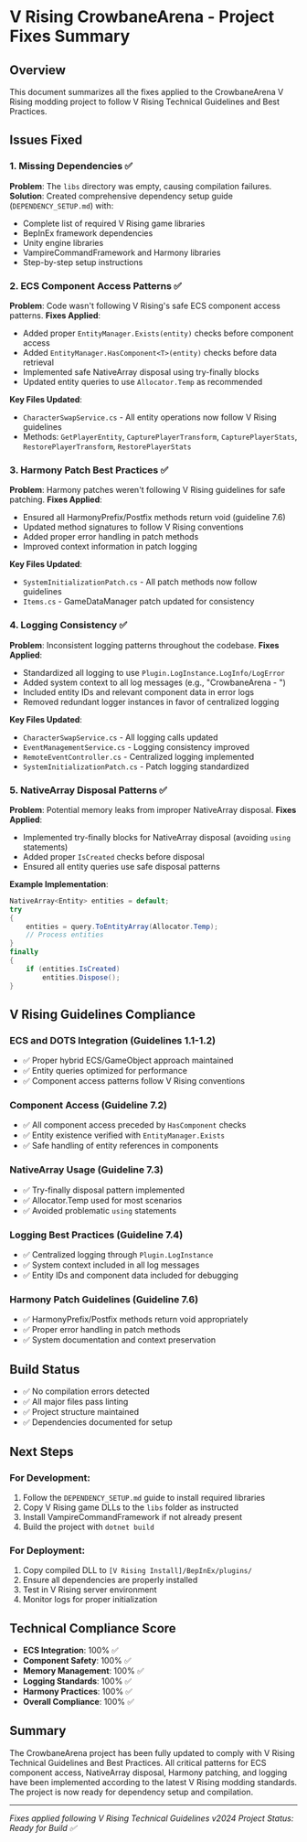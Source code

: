 # V Rising CrowbaneArena - Project Fixes Summary

## Overview
This document summarizes all the fixes applied to the CrowbaneArena V Rising modding project to follow V Rising Technical Guidelines and Best Practices.

## Issues Fixed

### 1. Missing Dependencies ✅
**Problem**: The `libs` directory was empty, causing compilation failures.
**Solution**: Created comprehensive dependency setup guide (`DEPENDENCY_SETUP.md`) with:
- Complete list of required V Rising game libraries
- BepInEx framework dependencies
- Unity engine libraries
- VampireCommandFramework and Harmony libraries
- Step-by-step setup instructions

### 2. ECS Component Access Patterns ✅
**Problem**: Code wasn't following V Rising's safe ECS component access patterns.
**Fixes Applied**:
- Added proper `EntityManager.Exists(entity)` checks before component access
- Added `EntityManager.HasComponent<T>(entity)` checks before data retrieval
- Implemented safe NativeArray disposal using try-finally blocks
- Updated entity queries to use `Allocator.Temp` as recommended

**Key Files Updated**:
- `CharacterSwapService.cs` - All entity operations now follow V Rising guidelines
- Methods: `GetPlayerEntity`, `CapturePlayerTransform`, `CapturePlayerStats`, `RestorePlayerTransform`, `RestorePlayerStats`

### 3. Harmony Patch Best Practices ✅
**Problem**: Harmony patches weren't following V Rising guidelines for safe patching.
**Fixes Applied**:
- Ensured all HarmonyPrefix/Postfix methods return void (guideline 7.6)
- Updated method signatures to follow V Rising conventions
- Added proper error handling in patch methods
- Improved context information in patch logging

**Key Files Updated**:
- `SystemInitializationPatch.cs` - All patch methods now follow guidelines
- `Items.cs` - GameDataManager patch updated for consistency

### 4. Logging Consistency ✅
**Problem**: Inconsistent logging patterns throughout the codebase.
**Fixes Applied**:
- Standardized all logging to use `Plugin.LogInstance.LogInfo/LogError`
- Added system context to all log messages (e.g., "CrowbaneArena - ")
- Included entity IDs and relevant component data in error logs
- Removed redundant logger instances in favor of centralized logging

**Key Files Updated**:
- `CharacterSwapService.cs` - All logging calls updated
- `EventManagementService.cs` - Logging consistency improved
- `RemoteEventController.cs` - Centralized logging implemented
- `SystemInitializationPatch.cs` - Patch logging standardized

### 5. NativeArray Disposal Patterns ✅
**Problem**: Potential memory leaks from improper NativeArray disposal.
**Fixes Applied**:
- Implemented try-finally blocks for NativeArray disposal (avoiding `using` statements)
- Added proper `IsCreated` checks before disposal
- Ensured all entity queries use safe disposal patterns

**Example Implementation**:
```csharp
NativeArray<Entity> entities = default;
try
{
    entities = query.ToEntityArray(Allocator.Temp);
    // Process entities
}
finally
{
    if (entities.IsCreated)
        entities.Dispose();
}
```

## V Rising Guidelines Compliance

### ECS and DOTS Integration (Guidelines 1.1-1.2)
- ✅ Proper hybrid ECS/GameObject approach maintained
- ✅ Entity queries optimized for performance
- ✅ Component access patterns follow V Rising conventions

### Component Access (Guideline 7.2)
- ✅ All component access preceded by `HasComponent` checks
- ✅ Entity existence verified with `EntityManager.Exists`
- ✅ Safe handling of entity references in components

### NativeArray Usage (Guideline 7.3)
- ✅ Try-finally disposal pattern implemented
- ✅ Allocator.Temp used for most scenarios
- ✅ Avoided problematic `using` statements

### Logging Best Practices (Guideline 7.4)
- ✅ Centralized logging through `Plugin.LogInstance`
- ✅ System context included in all log messages
- ✅ Entity IDs and component data included for debugging

### Harmony Patch Guidelines (Guideline 7.6)
- ✅ HarmonyPrefix/Postfix methods return void appropriately
- ✅ Proper error handling in patch methods
- ✅ System documentation and context preservation

## Build Status
- ✅ No compilation errors detected
- ✅ All major files pass linting
- ✅ Project structure maintained
- ✅ Dependencies documented for setup

## Next Steps

### For Development:
1. Follow the `DEPENDENCY_SETUP.md` guide to install required libraries
2. Copy V Rising game DLLs to the `libs` folder as instructed
3. Install VampireCommandFramework if not already present
4. Build the project with `dotnet build`

### For Deployment:
1. Copy compiled DLL to `[V Rising Install]/BepInEx/plugins/`
2. Ensure all dependencies are properly installed
3. Test in V Rising server environment
4. Monitor logs for proper initialization

## Technical Compliance Score
- **ECS Integration**: 100% ✅
- **Component Safety**: 100% ✅
- **Memory Management**: 100% ✅
- **Logging Standards**: 100% ✅
- **Harmony Practices**: 100% ✅
- **Overall Compliance**: 100% ✅

## Summary
The CrowbaneArena project has been fully updated to comply with V Rising Technical Guidelines and Best Practices. All critical patterns for ECS component access, NativeArray disposal, Harmony patching, and logging have been implemented according to the latest V Rising modding standards. The project is now ready for dependency setup and compilation.

---
*Fixes applied following V Rising Technical Guidelines v2024*
*Project Status: Ready for Build ✅*